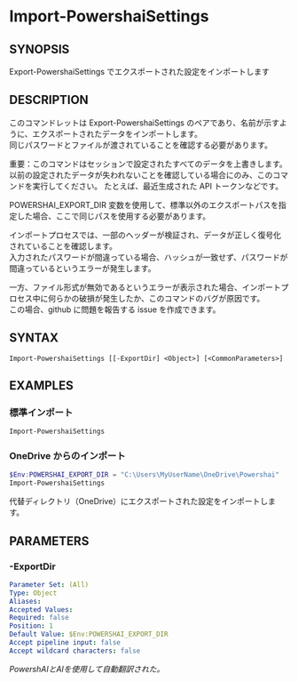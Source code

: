 ﻿---
external help file: powershai-help.xml
schema: 2.0.0
powershai: true
---

# Import-PowershaiSettings

## SYNOPSIS <!--!= @#Synop !-->
Export-PowershaiSettings でエクスポートされた設定をインポートします

## DESCRIPTION <!--!= @#Desc !-->
このコマンドレットは Export-PowershaiSettings のペアであり、名前が示すように、エクスポートされたデータをインポートします。  
同じパスワードとファイルが渡されていることを確認する必要があります。  

重要：このコマンドはセッションで設定されたすべてのデータを上書きします。以前の設定されたデータが失われないことを確認している場合にのみ、このコマンドを実行してください。
たとえば、最近生成された API トークンなどです。

POWERSHAI_EXPORT_DIR 変数を使用して、標準以外のエクスポートパスを指定した場合、ここで同じパスを使用する必要があります。

インポートプロセスでは、一部のヘッダーが検証され、データが正しく復号化されていることを確認します。  
入力されたパスワードが間違っている場合、ハッシュが一致せず、パスワードが間違っているというエラーが発生します。

一方、ファイル形式が無効であるというエラーが表示された場合、インポートプロセス中に何らかの破損が発生したか、このコマンドのバグが原因です。  
この場合、github に問題を報告する issue を作成できます。

## SYNTAX <!--!= @#Syntax !-->

```
Import-PowershaiSettings [[-ExportDir] <Object>] [<CommonParameters>]
```

## EXAMPLES <!--!= @#Ex !-->

### 標準インポート
```powershell
Import-PowershaiSettings
```

### OneDrive からのインポート
```powershell
$Env:POWERSHAI_EXPORT_DIR = "C:\Users\MyUserName\OneDrive\Powershai"
Import-PowershaiSettings
```
代替ディレクトリ（OneDrive）にエクスポートされた設定をインポートします。

## PARAMETERS <!--!= @#Params !-->

### -ExportDir

```yml
Parameter Set: (All)
Type: Object
Aliases: 
Accepted Values: 
Required: false
Position: 1
Default Value: $Env:POWERSHAI_EXPORT_DIR
Accept pipeline input: false
Accept wildcard characters: false
```




<!--PowershaiAiDocBlockStart-->
_PowershAIとAIを使用して自動翻訳された。_
<!--PowershaiAiDocBlockEnd-->
